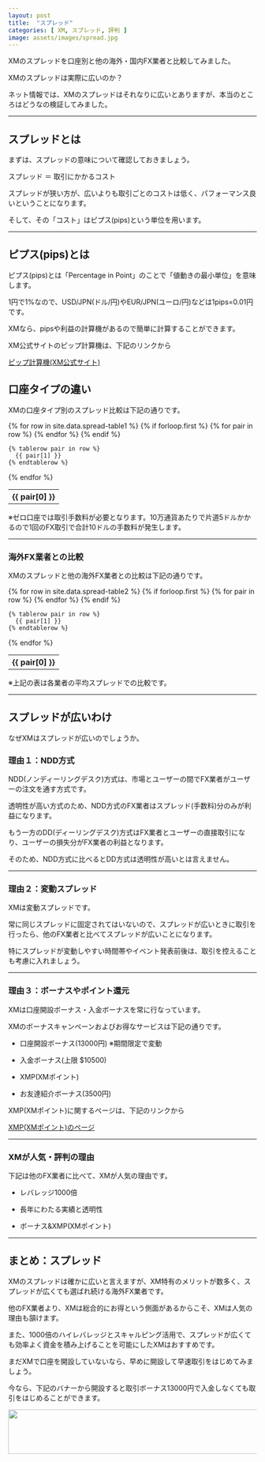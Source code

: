 ```yaml
---
layout: post
title:  "スプレッド"
categories: [ XM, スプレッド, 評判 ]
image: assets/images/spread.jpg
---
```


XMのスプレッドを口座別と他の海外・国内FX業者と比較してみました。

XMのスプレッドは実際に広いのか？

ネット情報では、XMのスプレッドはそれなりに広いとありますが、本当のところはどうなの検証してみました。

<hr>

## スプレッドとは

まずは、スプレッドの意味について確認しておきましょう。

スプレッド ＝ 取引にかかるコスト

スプレッドが狭い方が、広いよりも取引ごとのコストは低く、パフォーマンス良いということになります。

そして、その「コスト」はピプス(pips)という単位を用います。

<hr>

## ピプス(pips)とは

ピプス(pips)とは「Percentage in Point」のことで「値動きの最小単位」を意味します。

1円で1%なので、USD/JPN(ドル/円)やEUR/JPN(ユーロ/円)などは1pips=0.01円です。

XMなら、pipsや利益の計算機があるので簡単に計算することができます。

XM公式サイトのピップ計算機は、下記のリンクから

<a href="https://clicks.affstrack.com/c?m=48121&c=550036">ピップ計算機(XM公式サイト)</a>


## 口座タイプの違い

XMの口座タイプ別のスプレッド比較は下記の通りです。

<table>
  {% for row in site.data.spread-table1 %}
    {% if forloop.first %}
    <tr>
      {% for pair in row %}
        <th>{{ pair[0] }}</th>
      {% endfor %}
    </tr>
    {% endif %}

    {% tablerow pair in row %}
      {{ pair[1] }}
    {% endtablerow %}
  {% endfor %}
</table>

※ゼロ口座では取引手数料が必要となります。10万通貨あたりで片道5ドルかかるので1回のFX取引で合計10ドルの手数料が発生します。

<hr>

### 海外FX業者との比較

XMのスプレッドと他の海外FX業者との比較は下記の通りです。

<table>
  {% for row in site.data.spread-table2 %}
    {% if forloop.first %}
    <tr>
      {% for pair in row %}
        <th>{{ pair[0] }}</th>
      {% endfor %}
    </tr>
    {% endif %}

    {% tablerow pair in row %}
      {{ pair[1] }}
    {% endtablerow %}
  {% endfor %}
</table>

※上記の表は各業者の平均スプレッドでの比較です。

<hr>

## スプレッドが広いわけ

なぜXMはスプレッドが広いのでしょうか。

### 理由１：NDD方式

NDD(ノンディーリングデスク)方式は、市場とユーザーの間でFX業者がユーザーの注文を通す方式です。

透明性が高い方式のため、NDD方式のFX業者はスプレッド(手数料)分のみが利益になります。

もう一方のDD(ディーリングデスク)方式はFX業者とユーザーの直接取引になり、ユーザーの損失分がFX業者の利益となります。

そのため、NDD方式に比べるとDD方式は透明性が高いとは言えません。

<hr>

### 理由２：変動スプレッド

XMは変動スプレッドです。

常に同じスプレッドに固定されてはいないので、スプレッドが広いときに取引を行ったら、他のFX業者と比べてスプレッドが広いことになります。

特にスプレッドが変動しやすい時間帯やイベント発表前後は、取引を控えることも考慮に入れましょう。

<hr>

### 理由３：ボーナスやポイント還元

XMは口座開設ボーナス・入金ボーナスを常に行なっています。

XMのボーナスキャンペーンおよびお得なサービスは下記の通りです。

- 口座開設ボーナス(13000円) ※期間限定で変動

- 入金ボーナス(上限 $10500)

- XMP(XMポイント)

- お友達紹介ボーナス(3500円)
 
XMP(XMポイント)に関するページは、下記のリンクから

<a href="https://gnidart-mx.github.io/XMP(XM%E3%83%9D%E3%82%A4%E3%83%B3%E3%83%88)/">XMP(XMポイント)のページ</a>

<hr>

### XMが人気・評判の理由

下記は他のFX業者に比べて、XMが人気の理由です。

- レバレッジ1000倍

- 長年にわたる実績と透明性

- ボーナス&XMP(XMポイント)


<hr>

## まとめ：スプレッド

XMのスプレッドは確かに広いと言えますが、XM特有のメリットが数多く、スプレッドが広くても選ばれ続ける海外FX業者です。

他のFX業者より、XMは総合的にお得という側面があるからこそ、XMは人気の理由も頷けます。

また、1000倍のハイレバレッジとスキャルピング活用で、スプレッドが広くても効率よく資金を積み上げることを可能にしたXMはおすすめです。

まだXMで口座を開設していないなら、早めに開設して早速取引をはじめてみましょう。

今なら、下記のバナーから開設すると取引ボーナス13000円で入金しなくても取引をはじめることができます。

<a href="https://clicks.affstrack.com/c?m=7952&c=550036" referrerpolicy="no-referrer-when-downgrade"><img src="https://ads.affstrack.com/i/7952?c=550036" width="728" height="90" referrerpolicy="no-referrer-when-downgrade"/></a>


